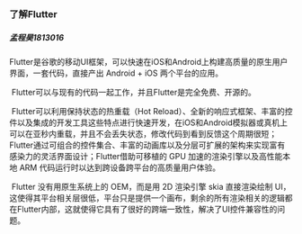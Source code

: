 ### 了解Flutter 

##### 孟程昊1813016

​		Flutter是谷歌的移动UI框架，可以快速在iOS和Android上构建高质量的原生用户界面，一套代码，直接产出 Android + iOS 两个平台的应用。 

​		Flutter可以与现有的代码一起工作，并且Flutter是完全免费、开源的。

​		Flutter可以利用保持状态的热重载（Hot Reload）、全新的响应式框架、丰富的控件以及集成的开发工具这些特点进行快速开发，在iOS和Android模拟器或真机上可以在亚秒内重载，并且不会丢失状态，修改代码到看到反馈这个周期很短；Flutter通过可组合的控件集合、丰富的动画库以及分层可扩展的架构来实现富有感染力的灵活界面设计；Flutter借助可移植的 GPU 加速的渲染引擎以及高性能本地 ARM 代码运行时以达到跨设备跨平台的高质量用户体验。

​		 Flutter 没有用原生系统上的 OEM，而是用 2D 渲染引擎 skia 直接渲染绘制 UI， 这使得其平台相关层很低，平台只是提供一个画布，剩余的所有渲染相关的逻辑都在Flutter内部，这就使得它具有了很好的跨端一致性，解决了UI控件兼容性的问题。

​		

​		





​	